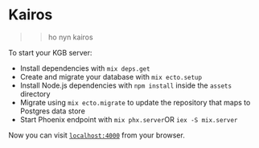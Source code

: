 # Kairos
>> ho nyn kairos

To start your KGB server:

  * Install dependencies with `mix deps.get`
  * Create and migrate your database with `mix ecto.setup`
  * Install Node.js dependencies with `npm install` inside the `assets` directory
  * Migrate using `mix ecto.migrate` to update the repository that maps to Postgres data store
  * Start Phoenix endpoint with `mix phx.server`OR `iex -S mix.server`

Now you can visit [`localhost:4000`](http://localhost:4000) from your browser.

